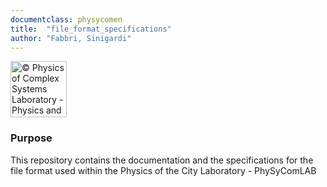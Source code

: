 ```yaml
---
documentclass: physycomen
title:  "file_format_specifications"
author: "Fabbri, Sinigardi"
---
```


<a href="http://www.physycom.unibo.it"> 
<div class="image">
<img src="https://cdn.rawgit.com/physycom/templates/697b327d/logo_unibo.png" width="90" height="90" alt="© Physics of Complex Systems Laboratory - Physics and Astronomy Department - University of Bologna"> 
</div>
</a>

### Purpose
This repository contains the documentation and the specifications for the file format used within the Physics of the City Laboratory - PhySyComLAB

